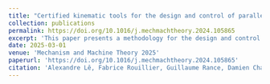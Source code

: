 ```yaml
---
title: "Certified kinematic tools for the design and control of parallel robots"
collection: publications
permalink: https://doi.org/10.1016/j.mechmachtheory.2024.105865
excerpt: 'This paper presents a methodology for the design and control of Parallel Kinematic Robots (PKRs). First, one focuses on the problematics of design. In particular, given a parallel mechanism defined by its design parameters and its kinematic modeling as well as its prescribed workspace, the idea is to certify the absence of any numerical instabilities (computational and physical singularities) that may jeopardize the integrity of the robot. This is achieved through two complementary approaches: a global method using symbolic computation and a local one based on continuation techniques and interval calculus, accounting for uncertainties in the design. The methodology is then applied to real PKR examples. Secondly, the paper proposes a control strategy that limits the active joint velocities to ensure the robot remains within its certified workspace. It will be applied to a special class of parallel robots: Spherical Parallel Manipulators (SPM) with coaxial input shafts (CoSPM).'
date: 2025-03-01
venue: 'Mechanism and Machine Theory 2025'
paperurl: 'https://doi.org/10.1016/j.mechmachtheory.2024.105865'
citation: 'Alexandre Lê, Fabrice Rouillier, Guillaume Rance, Damien Chablat, Certified kinematic tools for the design and control of parallel robots, Mechanism and Machine Theory, Volume 205, 2025, 105865, ISSN 0094-114X'
---
```


